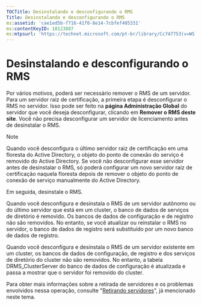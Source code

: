 ```yaml
---
TOCTitle: Desinstalando e desconfigurando o RMS
Title: Desinstalando e desconfigurando o RMS
ms:assetid: 'cae1ed5b-f716-41f0-8e14-7cbfef405331'
ms:contentKeyID: 18123887
ms:mtpsurl: 'https://technet.microsoft.com/pt-br/library/Cc747753(v=WS.10)'
---
```


Desinstalando e desconfigurando o RMS
=====================================

Por vários motivos, poderá ser necessário remover o RMS de um servidor. Para um servidor raiz de certificação, a primeira etapa é desconfigurar o RMS no servidor. Isso pode ser feito na **página Administração Global** do servidor que você deseja desconfigurar, clicando em **Remover o RMS deste site**. Você não precisa desconfigurar um servidor de licenciamento antes de desinstalar o RMS.

> [!Note]  
> Quando você desconfigura o último servidor raiz de certificação em uma floresta do Active Directory, o objeto do ponto de conexão do serviço é removido do Active Directory. Se você não desconfigurar esse servidor antes de desinstalar o RMS, só poderá configurar um novo servidor raiz de certificação naquela floresta depois de remover o objeto do ponto de conexão de serviço manualmente do Active Directory.

Em seguida, desinstale o RMS.

Quando você desconfigura e desinstala o RMS de um servidor autônomo ou do último servidor que está em um cluster, o banco de dados de serviços de diretório é removido. Os bancos de dados de configuração e de registro não são removidos. No entanto, se você atualizar ou reinstalar o RMS no servidor, o banco de dados de registro será substituído por um novo banco de dados de registro.

Quando você desconfigura e desinstala o RMS de um servidor existente em um cluster, os bancos de dados de configuração, de registro e dos serviços de diretório do cluster não são removidos. No entanto, a tabela DRMS\_ClusterServer do banco de dados de configuração é atualizada e passa a mostrar que o servidor foi removido do cluster.

Para obter mais informações sobre a retirada de servidores e os problemas envolvidos nessa operação, consulte "[Retirando servidores](https://technet.microsoft.com/52005e2e-9563-4ba0-906c-3cc76f9c378f)", já mencionado neste tema.
